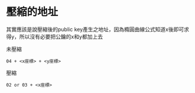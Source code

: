 # 壓縮的地址

其實應該是說壓縮後的public key產生之地址，因為橢圓曲線公式知道x後即可求得y，所以沒有必要把公鑰的x和y都加上去



未壓縮

```
04 + <x座標> + <y座標>
```

壓縮

```
02 or 03 + <x座標>
```



